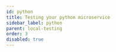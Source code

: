 ```yaml
---
id: python
title: Testing your python microservice
sidebar_label: python
parent: local-testing
order: 3
disabled: true
---
```


